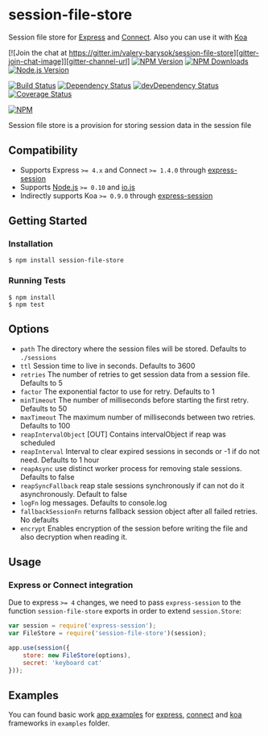 # session-file-store

Session file store for [Express](http://expressjs.com/) and [Connect](https://github.com/senchalabs/connect).
Also you can use it with [Koa](http://koajs.com/)

[![Join the chat at https://gitter.im/valery-barysok/session-file-store][gitter-join-chat-image]][gitter-channel-url]
[![NPM Version][npm-version-image]][npm-url]
[![NPM Downloads][npm-downloads-image]][npm-url]
[![Node.js Version][node-image]][node-url]

[![Build Status][travis-image]][travis-url]
[![Dependency Status][dependencies-image]][dependencies-url]
[![devDependency Status][dev-dependencies-image]][dev-dependencies-url]
[![Coverage Status][coveralls-image]][coveralls-url]

[![NPM][npm-image]][npm-url]

Session file store is a provision for storing session data in the session file

## Compatibility

* Supports Express `>= 4.x` and Connect `>= 1.4.0` through [express-session][express-session-url]
* Supports [Node.js][node-url] `>= 0.10` and [io.js][io-url]
* Indirectly supports Koa `>= 0.9.0` through [express-session][express-session-url]

## Getting Started

### Installation

    $ npm install session-file-store

### Running Tests

    $ npm install
    $ npm test

## Options

  - `path`               The directory where the session files will be stored. Defaults to `./sessions`
  - `ttl`                Session time to live in seconds. Defaults to 3600
  - `retries`            The number of retries to get session data from a session file. Defaults to 5
  - `factor`             The exponential factor to use for retry. Defaults to 1
  - `minTimeout`         The number of milliseconds before starting the first retry. Defaults to 50
  - `maxTimeout`         The maximum number of milliseconds between two retries. Defaults to 100
  - `reapIntervalObject` [OUT] Contains intervalObject if reap was scheduled
  - `reapInterval`       Interval to clear expired sessions in seconds or -1 if do not need. Defaults to 1 hour
  - `reapAsync`          use distinct worker process for removing stale sessions. Defaults to false
  - `reapSyncFallback`   reap stale sessions synchronously if can not do it asynchronously. Default to false
  - `logFn`              log messages. Defaults to console.log
  - `fallbackSessionFn`  returns fallback session object after all failed retries. No defaults
  - `encrypt`            Enables encryption of the session before writing the file and also decryption when reading it.

## Usage

### Express or Connect integration

Due to express `>= 4` changes, we need to pass `express-session` to the function `session-file-store` exports in order to extend `session.Store`:

```js
var session = require('express-session');
var FileStore = require('session-file-store')(session);

app.use(session({
    store: new FileStore(options),
    secret: 'keyboard cat'
}));
```

## Examples

You can found basic work [app examples](https://github.com/valery-barysok/session-file-store/tree/master/examples)
for [express](https://github.com/valery-barysok/session-file-store/tree/master/examples/express-example),
[connect](https://github.com/valery-barysok/session-file-store/tree/master/examples/connect-example) and
[koa](https://github.com/valery-barysok/session-file-store/tree/master/examples/koa-example) frameworks in `examples` folder.

[npm-version-image]: https://img.shields.io/npm/v/session-file-store.svg?style=flat-square
[npm-downloads-image]: https://img.shields.io/npm/dm/session-file-store.svg?style=flat-square
[npm-image]: https://nodei.co/npm/session-file-store.png?downloads=true&downloadRank=true&stars=true
[npm-url]: https://npmjs.org/package/session-file-store
[travis-image]: https://img.shields.io/travis/valery-barysok/session-file-store/master.svg?style=flat-square
[travis-url]: https://travis-ci.org/valery-barysok/session-file-store
[dependencies-image]: https://david-dm.org/valery-barysok/session-file-store.svg?style=flat-square
[dependencies-url]: https://david-dm.org/valery-barysok/session-file-store
[dev-dependencies-image]: https://david-dm.org/valery-barysok/session-file-store/dev-status.svg?style=flat-square
[dev-dependencies-url]: https://david-dm.org/valery-barysok/session-file-store#info=devDependencies
[coveralls-image]: https://img.shields.io/coveralls/valery-barysok/session-file-store/master.svg?style=flat-square
[coveralls-url]: https://coveralls.io/r/valery-barysok/session-file-store?branch=master
[node-image]: https://img.shields.io/node/v/session-file-store.svg?style=flat-square
[node-url]: http://nodejs.org/download/
[gitter-join-chat-image]: https://badges.gitter.im/Join%20Chat.svg?style=flat-square
[gitter-channel-url]: https://gitter.im/valery-barysok/session-file-store?style=flat-square
[express-session-url]: https://github.com/expressjs/session
[io-url]: https://iojs.org

